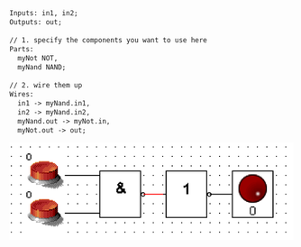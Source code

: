 ```
Inputs: in1, in2;
Outputs: out;

// 1. specify the components you want to use here
Parts:
  myNot NOT,
  myNand NAND;

// 2. wire them up
Wires:
  in1 -> myNand.in1,
  in2 -> myNand.in2,
  myNand.out -> myNot.in,
  myNot.out -> out;
```
![AND](https://github.com/MasterZydra/MHDR/blob/master/AND/AND.png?raw=true)
